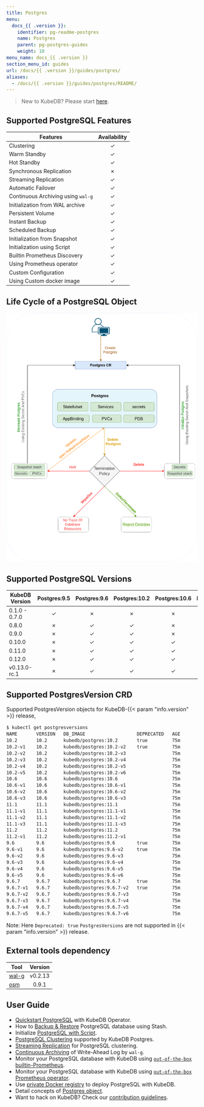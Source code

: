```yaml
---
title: Postgres
menu:
  docs_{{ .version }}:
    identifier: pg-readme-postgres
    name: Postgres
    parent: pg-postgres-guides
    weight: 10
menu_name: docs_{{ .version }}
section_menu_id: guides
url: /docs/{{ .version }}/guides/postgres/
aliases:
  - /docs/{{ .version }}/guides/postgres/README/
---
```


> New to KubeDB? Please start [here](/docs/README.md).

## Supported PostgreSQL Features

| Features                           | Availability |
| ---------------------------------- | :----------: |
| Clustering                         |   &#10003;   |
| Warm Standby                       |   &#10003;   |
| Hot Standby                        |   &#10003;   |
| Synchronous Replication            |   &#10007;   |
| Streaming Replication              |   &#10003;   |
| Automatic Failover                 |   &#10003;   |
| Continuous Archiving using `wal-g` |   &#10003;   |
| Initialization from WAL archive    |   &#10003;   |
| Persistent Volume                  |   &#10003;   |
| Instant Backup                     |   &#10003;   |
| Scheduled Backup                   |   &#10003;   |
| Initialization from Snapshot       |   &#10003;   |
| Initialization using Script        |   &#10003;   |
| Builtin Prometheus Discovery       |   &#10003;   |
| Using Prometheus operator   |   &#10003;   |
| Custom Configuration               |   &#10003;   |
| Using Custom docker image          |   &#10003;   |

## Life Cycle of a PostgreSQL Object

<p align="center">
  <img alt="lifecycle"  src="/docs/images/postgres/lifecycle.png">
</p>

## Supported PostgreSQL Versions

| KubeDB Version | Postgres:9.5 | Postgres:9.6 | Postgres:10.2 | Postgres:10.6 | Postgres:11.1 | Postgres:11.2 |
| -------------- | :----------: | :----------: | :-----------: | :-----------: | :-----------: | :-----------: |
| 0.1.0 - 0.7.0  |   &#10003;   |   &#10007;   |   &#10007;    |   &#10007;    |   &#10007;    |   &#10007;    |
| 0.8.0          |   &#10007;   |   &#10003;   |   &#10003;    |   &#10007;    |   &#10007;    |   &#10007;    |
| 0.9.0          |   &#10007;   |   &#10003;   |   &#10003;    |   &#10007;    |   &#10007;    |   &#10007;    |
| 0.10.0         |   &#10007;   |   &#10003;   |   &#10003;    |   &#10003;    |   &#10003;    |   &#10007;    |
| 0.11.0         |   &#10007;   |   &#10003;   |   &#10003;    |   &#10003;    |   &#10003;    |   &#10007;    |
| 0.12.0         |   &#10007;   |   &#10003;   |   &#10003;    |   &#10003;    |   &#10003;    |   &#10003;    |
| v0.13.0-rc.1   |   &#10007;   |   &#10003;   |   &#10003;    |   &#10003;    |   &#10003;    |   &#10003;    |

## Supported PostgresVersion CRD

Supported PostgresVersion objects for KubeDB-{{< param "info.version" >}} release,

```bash
$ kubectl get postgresversions
NAME       VERSION   DB_IMAGE                   DEPRECATED   AGE
10.2       10.2      kubedb/postgres:10.2       true         75m
10.2-v1    10.2      kubedb/postgres:10.2-v2    true         75m
10.2-v2    10.2      kubedb/postgres:10.2-v3                 75m
10.2-v3    10.2      kubedb/postgres:10.2-v4                 75m
10.2-v4    10.2      kubedb/postgres:10.2-v5                 75m
10.2-v5    10.2      kubedb/postgres:10.2-v6                 75m
10.6       10.6      kubedb/postgres:10.6                    75m
10.6-v1    10.6      kubedb/postgres:10.6-v1                 75m
10.6-v2    10.6      kubedb/postgres:10.6-v2                 75m
10.6-v3    10.6      kubedb/postgres:10.6-v3                 75m
11.1       11.1      kubedb/postgres:11.1                    75m
11.1-v1    11.1      kubedb/postgres:11.1-v1                 75m
11.1-v2    11.1      kubedb/postgres:11.1-v2                 75m
11.1-v3    11.1      kubedb/postgres:11.1-v3                 75m
11.2       11.2      kubedb/postgres:11.2                    75m
11.2-v1    11.2      kubedb/postgres:11.2-v1                 75m
9.6        9.6       kubedb/postgres:9.6        true         75m
9.6-v1     9.6       kubedb/postgres:9.6-v2     true         75m
9.6-v2     9.6       kubedb/postgres:9.6-v3                  75m
9.6-v3     9.6       kubedb/postgres:9.6-v4                  75m
9.6-v4     9.6       kubedb/postgres:9.6-v5                  75m
9.6-v5     9.6       kubedb/postgres:9.6-v6                  75m
9.6.7      9.6.7     kubedb/postgres:9.6.7      true         75m
9.6.7-v1   9.6.7     kubedb/postgres:9.6.7-v2   true         75m
9.6.7-v2   9.6.7     kubedb/postgres:9.6.7-v3                75m
9.6.7-v3   9.6.7     kubedb/postgres:9.6.7-v4                75m
9.6.7-v4   9.6.7     kubedb/postgres:9.6.7-v5                75m
9.6.7-v5   9.6.7     kubedb/postgres:9.6.7-v6                75m
```

Note: Here `Deprecated: true` `PostgresVersions` are not supported in {{< param "info.version" >}} release.

## External tools dependency

|                  Tool                   | Version |
| --------------------------------------- | :-----: |
| [wal-g](https://github.com/wal-g/wal-g) | v0.2.13 |
| [osm](https://github.com/appscode/osm)  |  0.9.1  |

## User Guide

- [Quickstart PostgreSQL](/docs/guides/postgres/quickstart/quickstart.md) with KubeDB Operator.
- How to [Backup & Restore](/docs/guides/postgres/backup/stash.md) PostgreSQL database using Stash.
- Initialize [PostgreSQL with Script](/docs/guides/postgres/initialization/script_source.md).
- [PostgreSQL Clustering](/docs/guides/postgres/clustering/ha_cluster.md) supported by KubeDB Postgres.
- [Streaming Replication](/docs/guides/postgres/clustering/streaming_replication.md) for PostgreSQL clustering.
- [Continuous Archiving](/docs/guides/postgres/backup/wal/continuous_archiving.md) of Write-Ahead Log by `wal-g`.
- Monitor your PostgreSQL database with KubeDB using [`out-of-the-box` builtin-Prometheus](/docs/guides/postgres/monitoring/using-builtin-prometheus.md).
- Monitor your PostgreSQL database with KubeDB using [`out-of-the-box` Prometheus operator](/docs/guides/postgres/monitoring/using-prometheus-operator.md).
- Use [private Docker registry](/docs/guides/postgres/private-registry/using-private-registry.md) to deploy PostgreSQL with KubeDB.
- Detail concepts of [Postgres object](/docs/guides/postgres/concepts/postgres.md).
- Want to hack on KubeDB? Check our [contribution guidelines](/docs/CONTRIBUTING.md).
